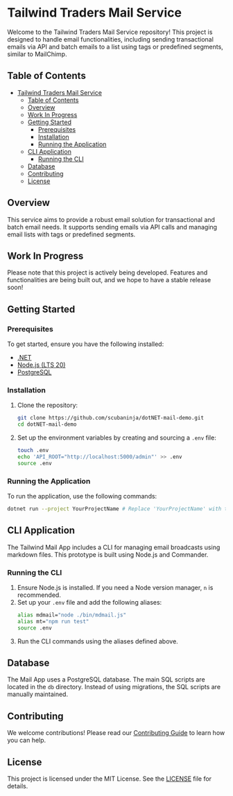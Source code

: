 # Tailwind Traders Mail Service

Welcome to the Tailwind Traders Mail Service repository! This project is designed to handle email functionalities, including sending transactional emails via API and batch emails to a list using tags or predefined segments, similar to MailChimp.

## Table of Contents
- [Tailwind Traders Mail Service](#tailwind-traders-mail-service)
  - [Table of Contents](#table-of-contents)
  - [Overview](#overview)
  - [Work In Progress](#work-in-progress)
  - [Getting Started](#getting-started)
    - [Prerequisites](#prerequisites)
    - [Installation](#installation)
    - [Running the Application](#running-the-application)
  - [CLI Application](#cli-application)
    - [Running the CLI](#running-the-cli)
  - [Database](#database)
  - [Contributing](#contributing)
  - [License](#license)

## Overview
This service aims to provide a robust email solution for transactional and batch email needs. It supports sending emails via API calls and managing email lists with tags or predefined segments.

## Work In Progress
Please note that this project is actively being developed. Features and functionalities are being built out, and we hope to have a stable release soon!

## Getting Started

### Prerequisites
To get started, ensure you have the following installed:
- [.NET](https://dotnet.microsoft.com/download)
- [Node.js (LTS 20)](https://nodejs.org/)
- [PostgreSQL](https://www.postgresql.org/)

### Installation
1. Clone the repository:
   ```sh
   git clone https://github.com/scubaninja/dotNET-mail-demo.git
   cd dotNET-mail-demo
   ```

2. Set up the environment variables by creating and sourcing a `.env` file:
   ```sh
   touch .env
   echo 'API_ROOT="http://localhost:5000/admin"' >> .env
   source .env
   ```

### Running the Application
To run the application, use the following commands:
```sh
dotnet run --project YourProjectName # Replace 'YourProjectName' with the actual project name
```

## CLI Application
The Tailwind Mail App includes a CLI for managing email broadcasts using markdown files. This prototype is built using Node.js and Commander.

### Running the CLI
1. Ensure Node.js is installed. If you need a Node version manager, `n` is recommended.
2. Set up your `.env` file and add the following aliases:
   ```sh
   alias mdmail="node ./bin/mdmail.js"
   alias mt="npm run test"
   source .env
   ```
3. Run the CLI commands using the aliases defined above.

## Database
The Mail App uses a PostgreSQL database. The main SQL scripts are located in the `db` directory. Instead of using migrations, the SQL scripts are manually maintained.

## Contributing
We welcome contributions! Please read our [Contributing Guide](CONTRIBUTING.md) to learn how you can help.

## License
This project is licensed under the MIT License. See the [LICENSE](LICENSE) file for details.
